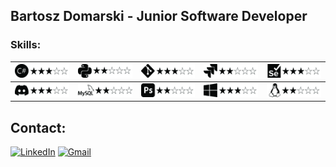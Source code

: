 ## Bartosz Domarski - Junior Software Developer

### Skills:

<img src="https://github.com/bartosz-domarski/bartosz-domarski/blob/main/img/csharp.jpg" width="120"/>    | <img src="https://github.com/bartosz-domarski/bartosz-domarski/blob/main/img/python.jpg" width="120"/> | <img src="https://github.com/bartosz-domarski/bartosz-domarski/blob/main/img/git.jpg" width="120"/>       | <img src="https://github.com/bartosz-domarski/bartosz-domarski/blob/main/img/jira.jpg" width="120"/>    | <img src="https://github.com/bartosz-domarski/bartosz-domarski/blob/main/img/selenium.jpg" width="120"/>
--------------------------------------------------------------------------------------------------------------------|-----------------------------------------------------------------------------------------------------------------|--------------------------------------------------------------------------------------------------------------------|------------------------------------------------------------------------------------------------------------------|----------------------------------
<img src="https://github.com/bartosz-domarski/bartosz-domarski/blob/main/img/discord.jpg" width="120"/>   | <img src="https://github.com/bartosz-domarski/bartosz-domarski/blob/main/img/mysql.jpg" width="120"/>  | <img src="https://github.com/bartosz-domarski/bartosz-domarski/blob/main/img/photoshop.jpg" width="120"/> | <img src="https://github.com/bartosz-domarski/bartosz-domarski/blob/main/img/windows.jpg" width="120"/> | <img src="https://github.com/bartosz-domarski/bartosz-domarski/blob/main/img/linux.jpg" width="120"/>

## Contact:

[![LinkedIn](https://img.shields.io/badge/LinkedIn-0077B5?style=for-the-badge&logo=linkedin&logoColor=white)](https://www.linkedin.com/in/bartosz-domarski-146ba8263)
[![Gmail](https://img.shields.io/badge/Gmail-D14836?style=for-the-badge&logo=gmail&logoColor=white)](mailto:bartek.domarski@gmail.com)

